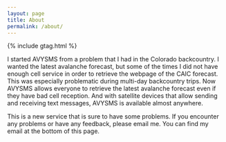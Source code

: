 ```yaml
---
layout: page
title: About
permalink: /about/
---
```


{% include gtag.html %}

I started AVYSMS from a problem that I had in the Colorado backcountry. I wanted the latest avalanche forecast, but some of the times I did not have enough cell service in order to retrieve the webpage of the CAIC forecast. This was especially problematic during multi-day backcountry trips. Now AVYSMS allows everyone to retrieve the latest avalanche forecast even if they have bad cell reception. And with satellite devices that allow sending and receiving text messages, AVYSMS is available almost anywhere.

This is a new service that is sure to have some problems. If you encounter any problems or have any feedback, please email me. You can find my email at the bottom of this page.
